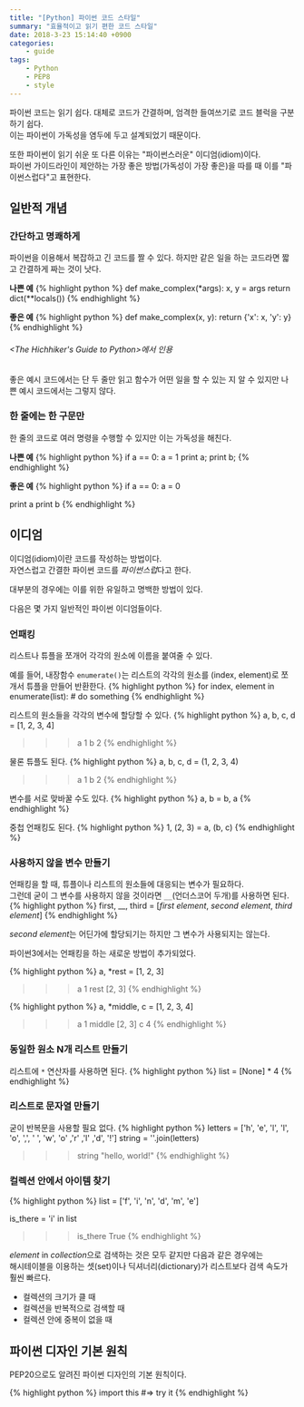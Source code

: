 ```yaml
---
title: "[Python] 파이썬 코드 스타일"
summary: "효율적이고 읽기 편한 코드 스타일"
date: 2018-3-23 15:14:40 +0900
categories:
    - guide
tags:
    - Python
    - PEP8
    - style
---
```


파이썬 코드는 읽기 쉽다. 대체로 코드가 간결하며, 엄격한 들여쓰기로 코드 블럭을 구분하기 쉽다.  
이는 파이썬이 가독성을 염두에 두고 설계되었기 때문이다.

또한 파이썬이 읽기 쉬운 또 다른 이유는 "파이썬스러운" 이디엄(idiom)이다.  
파이썬 가이드라인이 제안하는 가장 좋은 방법(가독성이 가장 좋은)을 따를 때 이를 "파이썬스럽다"고 표현한다.

## 일반적 개념

### 간단하고 명쾌하게
파이썬을 이용해서 복잡하고 긴 코드를 짤 수 있다. 하지만 같은 일을 하는 코드라면 짧고 간결하게 짜는 것이 낫다.

**나쁜 예**
{% highlight python %}
def make_complex(*args):
    x, y = args
    return dict(**locals())
{% endhighlight %}

**좋은 예**
{% highlight python %}
def make_complex(x, y):
    return {'x': x, 'y': y}
{% endhighlight %}

###### <The Hichhiker's Guide to Python>에서 인용  

좋은 예시 코드에서는 단 두 줄만 읽고 함수가 어떤 일을 할 수 있는 지 알 수 있지만 나쁜 예시 코드에서는 그렇지 않다.  

### 한 줄에는 한 구문만

한 줄의 코드로 여러 명령을 수행할 수 있지만 이는 가독성을 해친다.  

**나쁜 예**
{% highlight python %}
if a == 0: a = 1
print a; print b;
{% endhighlight %}

**좋은 예**
{% highlight python %}
if a == 0:
	a = 0

print a
print b
{% endhighlight %}

## 이디엄

이디엄(idiom)이란 코드를 작성하는 방법이다.  
자연스럽고 간결한 파이썬 코드를 *파이썬스럽*다고 한다.

대부분의 경우에는 이를 위한 유일하고 명백한 방법이 있다.

다음은 몇 가지 일반적인 파이썬 이디엄들이다.

### 언패킹

리스트나 튜플을 쪼개어 각각의 원소에 이름을 붙여줄 수 있다.  

예를 들어, 내장함수 `enumerate()`는 리스트의 각각의 원소를 (index, element)로 쪼개서 튜플을 만들어 반환한다.
{% highlight python %}
for index, element in enumerate(list):
	# do something
{% endhighlight %}

리스트의 원소들을 각각의 변수에 할당할 수 있다.
{% highlight python %}
a, b, c, d = [1, 2, 3, 4]

>>> a
1
>>> b
2
{% endhighlight %}

물론 튜플도 된다.
{% highlight python %}
a, b, c, d = (1, 2, 3, 4)

>>> a
1
>>> b
2
{% endhighlight %}

변수를 서로 맞바꿀 수도 있다.
{% highlight python %}
a, b = b, a
{% endhighlight %}

중첩 언패킹도 된다.
{% highlight python %}
1, (2, 3) = a, (b, c)
{% endhighlight %}

### 사용하지 않을 변수 만들기

언패킹을 할 때, 튜플이나 리스트의 원소들에 대응되는 변수가 필요하다.  
그런데 굳이 그 변수를 사용하지 않을 것이라면 `__`(언더스코어 두개)를 사용하면 된다.
{% highlight python %}
first, __, third = [*first element*, *second element*, *third element*]
{% endhighlight %}

*second element*는 어딘가에 할당되기는 하지만 그 변수가 사용되지는 않는다.

파이썬3에서는 언패킹을 하는 새로운 방법이 추가되었다.

{% highlight python %}
a, *rest = [1, 2, 3]

>>> a
1
>>> rest
[2, 3]
{% endhighlight %}

{% highlight python %}
a, *middle, c = [1, 2, 3, 4]

>>> a
1
>>> middle
[2, 3]
>>> c
4
{% endhighlight %}

### 동일한 원소 N개 리스트 만들기

리스트에 `*` 연산자를 사용하면 된다.
{% highlight python %}
list = [None] * 4
{% endhighlight %}

### 리스트로 문자열 만들기

굳이 반복문을 사용할 필요 없다.
{% highlight python %}
letters = ['h', 'e', 'l', 'l', 'o', ',', ' ', 'w', 'o' ,'r' ,'l' ,'d', '!']
string = ''.join(letters)

>>> string
"hello, world!"
{% endhighlight %}

### 컬렉션 안에서 아이템 찾기

{% highlight python %}
list = ['f', 'i', 'n', 'd', 'm', 'e']

is_there = 'i' in list

>>> is_there
True
{% endhighlight %}

*element* in *collection*으로 검색하는 것은 모두 같지만 다음과 같은 경우에는  
해시테이블을 이용하는 셋(set)이나 딕셔너리(dictionary)가  리스트보다 검색 속도가 훨씬 빠르다.

- 컬렉션의 크기가 클 때
- 컬렉션을 반복적으로 검색할 때
- 컬렉션 안에 중복이 없을 때


## 파이썬 디자인 기본 원칙

PEP20으로도 알려진 파이썬 디자인의 기본 원칙이다.

{% highlight python %}
import this
#=> try it
{% endhighlight %}
